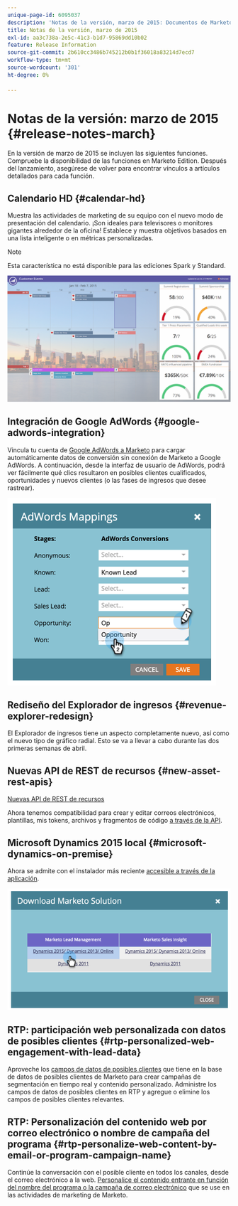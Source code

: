 ```yaml
---
unique-page-id: 6095037
description: 'Notas de la versión, marzo de 2015: Documentos de Marketo: documentación del producto'
title: Notas de la versión, marzo de 2015
exl-id: aa3c738a-2e5c-41c3-b1d7-95869dd10b02
feature: Release Information
source-git-commit: 2b610cc3486b745212b0b1f36018a83214d7ecd7
workflow-type: tm+mt
source-wordcount: '301'
ht-degree: 0%

---
```


# Notas de la versión: marzo de 2015 {#release-notes-march}

En la versión de marzo de 2015 se incluyen las siguientes funciones. Compruebe la disponibilidad de las funciones en Marketo Edition. Después del lanzamiento, asegúrese de volver para encontrar vínculos a artículos detallados para cada función.

## Calendario HD {#calendar-hd}

Muestra las actividades de marketing de su equipo con el nuevo modo de presentación del calendario. ¡Son ideales para televisores o monitores gigantes alrededor de la oficina! Establece y muestra objetivos basados en una lista inteligente o en métricas personalizadas.

>[!NOTE]
>
>Esta característica no está disponible para las ediciones Spark y Standard.

![](assets/image2015-3-23-11-3a39-3a15.png)

## Integración de Google AdWords {#google-adwords-integration}

Vincula tu cuenta de [Google AdWords a Marketo](/help/marketo/product-docs/administration/additional-integrations/add-google-adwords-as-a-launchpoint-service.md) para cargar automáticamente datos de conversión sin conexión de Marketo a Google AdWords. A continuación, desde la interfaz de usuario de AdWords, podrá ver fácilmente qué clics resultaron en posibles clientes cualificados, oportunidades y nuevos clientes (o las fases de ingresos que desee rastrear).

![](assets/image2015-3-23-11-3a50-3a55.png)

## Rediseño del Explorador de ingresos {#revenue-explorer-redesign}

El Explorador de ingresos tiene un aspecto completamente nuevo, así como el nuevo tipo de gráfico radial. Esto se va a llevar a cabo durante las dos primeras semanas de abril.

## Nuevas API de REST de recursos {#new-asset-rest-apis}

[Nuevas API de REST de recursos](https://experienceleague.adobe.com/es/docs/marketo-developer/marketo/rest/assets/assets)

Ahora tenemos compatibilidad para crear y editar correos electrónicos, plantillas, mis tokens, archivos y fragmentos de código [a través de la API](https://developer.adobe.com/marketo-apis/api/asset/).

## Microsoft Dynamics 2015 local {#microsoft-dynamics-on-premise}

Ahora se admite con el instalador más reciente [accesible a través de la aplicación](/help/marketo/product-docs/crm-sync/microsoft-dynamics-sync/sync-setup/update-the-marketo-solution-for-microsoft-dynamics.md).

![](assets/image2015-3-23-11-3a47-3a16.png)

## RTP: participación web personalizada con datos de posibles clientes {#rtp-personalized-web-engagement-with-lead-data}

Aproveche los [campos de datos de posibles clientes](/help/marketo/product-docs/web-personalization/using-web-segments/manage-person-data.md) que tiene en la base de datos de posibles clientes de Marketo para crear campañas de segmentación en tiempo real y contenido personalizado. Administre los campos de datos de posibles clientes en RTP y agregue o elimine los campos de posibles clientes relevantes.

## RTP: Personalización del contenido web por correo electrónico o nombre de campaña del programa {#rtp-personalize-web-content-by-email-or-program-campaign-name}

Continúe la conversación con el posible cliente en todos los canales, desde el correo electrónico a la web. [Personalice el contenido entrante en función del nombre del programa o la campaña de correo electrónico](/help/marketo/product-docs/web-personalization/using-web-segments/web-segments.md) que se use en las actividades de marketing de Marketo.
